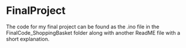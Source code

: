 # FinalProject

The code for my final project can be found as the .ino file in the FinalCode_ShoppingBasket folder along with another ReadME file with a short explanation. 
